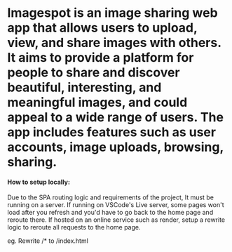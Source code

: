 # Imagespot is an image sharing web app that allows users to upload, view, and share images with others. It aims to provide a platform for people to share and discover beautiful, interesting, and meaningful images, and could appeal to a wide range of users. The app includes features such as user accounts, image uploads, browsing, sharing.

#### How to setup locally:
Due to the SPA routing logic and requirements of the project, It must be running on a server. If running on VSCode's Live server, some pages won't load after you refresh and you'd have to go back to the home page and reroute there. If hosted on an online service such as render, setup a rewrite logic to reroute all requests to the home page.

eg. Rewrite /* to /index.html
